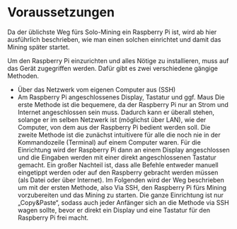 # Voraussetzungen
Da der üblichste Weg fürs Solo-Mining ein Raspberry Pi ist, wird ab hier ausführlich beschrieben, wie man einen solchen einrichtet und damit das Mining später startet.

Um den Raspberry Pi einzurichten und alles Nötige zu installieren, muss auf das Gerät zugegriffen werden. Dafür gibt es zwei verschiedene gängige Methoden.
- Über das Netzwerk vom eigenen Computer aus (SSH)
- Am Raspberry Pi angeschlossenes Display, Tastatur und ggf. Maus
Die erste Methode ist die bequemere, da der Raspberry Pi nur an Strom und Internet angeschlossen sein muss. Dadurch kann er überall stehen, solange er im selben Netzwerk ist (möglichst über LAN), wie der Computer, von dem aus der Raspberry Pi bedient werden soll.
Die zweite Methode ist die zunächst intuitivere für alle die noch nie in der Kommandozeile (Terminal) auf einem Computer waren. Für die Einrichtung wird der Raspberry Pi dann an einem Display angeschlossen und die Eingaben werden mit einer direkt angeschlossenen Tastatur gemacht. Ein großer Nachteil ist, dass alle Befehle entweder manuell eingetippt werden oder auf den Raspberry gebracht werden müssen (als Datei oder über Internet).
Im Folgenden wird der Weg beschrieben um mit der ersten Methode, also Via SSH, den Raspberry Pi fürs Mining vorzubereiten und das Mining zu starten. Die ganze Einrichtung ist nur „Copy&Paste“, sodass auch jeder Anfänger sich an die Methode via SSH wagen sollte, bevor er direkt ein Display und eine Tastatur für den Raspberry Pi frei macht.
